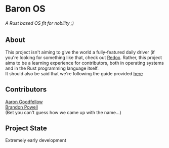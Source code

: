 # Baron OS
###### A Rust based OS fit for nobility ;)

## About
This project isn't aiming to give the world a fully-featured daily driver (if you're 
looking for something like that, check out [Redox](https://github.com/redox-os/redox). 
Rather, this project aims to be a learning experience for contributors, both in operating
systems and in the Rust programming language itself.  
It should also be said that we're following the guide provided [here](https://os.phil-opp.com/)

## Contributors
[Aaron Goodfellow](https://github.com/Aaron-G-9/)  
[Brandon Powell](https://github.com/bpowell)  
(Bet you can't guess how we came up with the name...)

## Project State
Extremely early development
